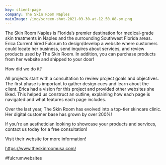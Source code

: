 ```yaml
---
key: client-page
company: The Skin Room Naples
mainImage: /img/screen-shot-2021-03-30-at-12.50.08-pm.png
---
```

The Skin Room Naples is Florida’s premier destination for medical-grade skin treatments in Naples and the surrounding Southwest Florida areas. Erica Current hired Fulcrum to design/develop a website where customers could locate her business, send inquires about services, and review products used by The Skin Room. In addition, you can purchase products from her website and shipped to your door! 

How did we do it? 

All projects start with a consultation to review project goals and objectives. The first phase is important to gather design cues and learn about the client. Erica had a vision for this project and provided other websites she liked. This helped us construct an outline, explaining how each page is navigated and what features each page includes. 

Over the last year, The Skin Room has evolved into a top-tier skincare clinic. Her digital customer base has grown by over 200%! 

If you're an aesthetician looking to showcase your products and services, contact us today for a free consultation! 

Visit their website for more information! 

[https://www.theskinroomusa.com/ ](https://www.theskinroomusa.com/)

\#fulcrumwebsites
